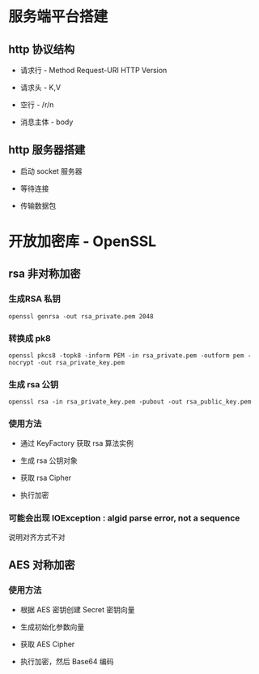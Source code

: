 # 服务端平台搭建

## http 协议结构

* 请求行 - Method Request-URI HTTP Version

* 请求头 - K,V

* 空行 - /r/n

* 消息主体 - body

## http 服务器搭建

* 启动 socket 服务器

* 等待连接

* 传输数据包

# 开放加密库 - OpenSSL

## rsa 非对称加密

### 生成RSA 私钥

```
openssl genrsa -out rsa_private.pem 2048
```

### 转换成 pk8

```
openssl pkcs8 -topk8 -inform PEM -in rsa_private.pem -outform pem -nocrypt -out rsa_private_key.pem
```

### 生成 rsa 公钥

```
openssl rsa -in rsa_private_key.pem -pubout -out rsa_public_key.pem
```

### 使用方法

* 通过 KeyFactory 获取 rsa 算法实例

* 生成 rsa 公钥对象

* 获取 rsa Cipher

* 执行加密

### 可能会出现 IOException : algid parse error, not a sequence

说明对齐方式不对

## AES 对称加密

### 使用方法

* 根据 AES 密钥创建 Secret 密钥向量

* 生成初始化参数向量

* 获取 AES Cipher

* 执行加密，然后 Base64 编码





